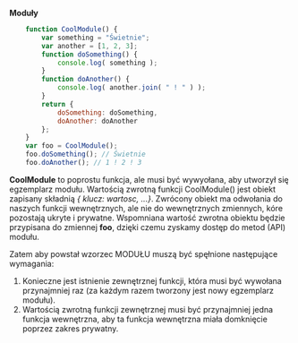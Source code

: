 **Moduły**

```javascript
    function CoolModule() {
        var something = "Świetnie";
        var another = [1, 2, 3];
        function doSomething() {
            console.log( something );
        }
        function doAnother() {
            console.log( another.join( " ! " ) );
        }
        return {
            doSomething: doSomething,
            doAnother: doAnother
        };
    }
    var foo = CoolModule();
    foo.doSomething(); // Świetnie
    foo.doAnother(); // 1 ! 2 ! 3
```

**CoolModule** to poprostu funkcja, ale musi być wywyołana, aby utworzył się egzemplarz modułu.
Wartością zwrotną funkcji CoolModule() jest obiekt zapisany składnią *{ klucz: wartosc, ...}*.
Zwrócony obiekt ma odwołania do naszych funkcji wewnętrznych, ale nie do wewnętrznych zmiennych, kóre pozostają
ukryte i prywatne.
Wspomniana wartość zwrotna obiektu będzie przypisana do zmiennej **foo**, dzięki czemu zyskamy dostęp do metod (API) modułu.

Zatem aby powstał wzorzec MODUŁU muszą być spęłnione następujące wymagania:
1. Konieczne jest istnienie zewnętrznej funkcji, która musi być wywołana przynajmniej raz (za każdym razem tworzony jest nowy egzemplarz modułu).
2. Wartością zwrotną funkcji zewnętrznej musi być przynajmniej jedna funkcja wewnętrzna, aby ta funkcja wewnętrzna miała domknięcie poprzez zakres
prywatny.


